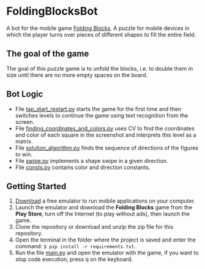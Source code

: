 # FoldingBlocksBot
A bot for the mobile game [Folding Blocks](https://apps.apple.com/us/app/folding-blocks/id1459650728). A puzzle for mobile devices in which the player turns over pieces of different shapes to fill the entire field.

## The goal of the game
The goal of this puzzle game is to unfold the blocks, i.e. to double them in size until there are no more empty spaces on the board.

## Bot Logic
- File [tap_start_restart.py](https://github.com/Tsarevskay/FoldingBlocksBot/blob/main/tap_start_restart.py) starts the game for the first time and then switches levels to continue the game using text recognition from the screen.
- File [finding_coordinates_and_colors.py](https://github.com/Tsarevskay/FoldingBlocksBot/blob/main/finding_coordinates_and_colors.py) uses CV to find the coordinates and color of each square in the screenshot and interprets this level as a matrix.
- File [solution_algorithm.py](https://github.com/Tsarevskay/FoldingBlocksBot/blob/main/solution_algorithm.py) finds the sequence of directions of the figures to win.
- File [swipe.py](https://github.com/Tsarevskay/FoldingBlocksBot/blob/main/swipe.py) implements a shape swipe in a given direction.
- File [consts.py](https://github.com/Tsarevskay/FoldingBlocksBot/blob/main/consts.py) contains color and direction constants.

## Getting Started
1. [Download](https://www.bluestacks.com/ru/index.html) a free emulator to run mobile applications on your computer.
2. Launch the emulator and download the **Folding Blocks** game from the **Play Store**, turn off the Internet (to play without ads), then launch the game.
3. Clone the repository or download and unzip the zip file for this repository.
4. Open the terminal in the folder where the project is saved and enter the command: `$ pip install -r requirements.txt`.
5. Run the file [main.py](https://github.com/Tsarevskay/FoldingBlocksBot/blob/main/main.py) and open the emulator with the game, if you want to stop code execution, press q on the keyboard.
